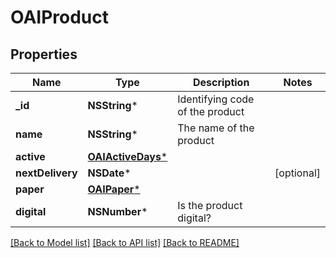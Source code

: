 # OAIProduct

## Properties
Name | Type | Description | Notes
------------ | ------------- | ------------- | -------------
**_id** | **NSString*** | Identifying code of the product | 
**name** | **NSString*** | The name of the product | 
**active** | [**OAIActiveDays***](OAIActiveDays.md) |  | 
**nextDelivery** | **NSDate*** |  | [optional] 
**paper** | [**OAIPaper***](OAIPaper.md) |  | 
**digital** | **NSNumber*** | Is the product digital? | 

[[Back to Model list]](../README.md#documentation-for-models) [[Back to API list]](../README.md#documentation-for-api-endpoints) [[Back to README]](../README.md)


